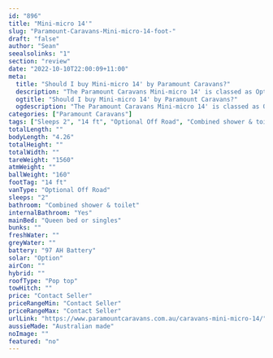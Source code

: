 ```yaml
---
id: "896"
title: "Mini-micro 14'"
slug: "Paramount-Caravans-Mini-micro-14-foot-"
draft: "false"
author: "Sean"
seealsolinks: "1"
section: "review"
date: "2022-10-10T22:00:09+11:00"
meta:
  title: "Should I buy Mini-micro 14' by Paramount Caravans?"
  description: "The Paramount Caravans Mini-micro 14' is classed as Optional Off Road, and sleeps 2 people. It is Australian made and comes in at 14 ft. It generally has Combined shower & toilet."
  ogtitle: "Should I buy Mini-micro 14' by Paramount Caravans?"
  ogdescription: "The Paramount Caravans Mini-micro 14' is classed as Optional Off Road, and sleeps 2 people. It is Australian made and comes in at 14 ft. It generally has Combined shower & toilet."
categories: ["Paramount Caravans"]
tags: ["Sleeps 2", "14 ft", "Optional Off Road", "Combined shower & toilet", "Pop top", "Price Unknown"]
totalLength: ""
bodyLength: "4.26"
totalHeight: ""
totalWidth: ""
tareWeight: "1560"
atmWeight: ""
ballWeight: "160"
footTag: "14 ft"
vanType: "Optional Off Road"
sleeps: "2"
bathroom: "Combined shower & toilet"
internalBathroom: "Yes"
mainBed: "Queen bed or singles"
bunks: ""
freshWater: ""
greyWater: ""
battery: "97 AH Battery"
solar: "Option"
airCon: ""
hybrid: ""
roofType: "Pop top"
towHitch: ""
price: "Contact Seller"
priceRangeMin: "Contact Seller"
priceRangeMax: "Contact Seller"
urlLink: "https://www.paramountcaravans.com.au/caravans-mini-micro-14/"
aussieMade: "Australian made"
noImage: ""
featured: "no"
---
```

